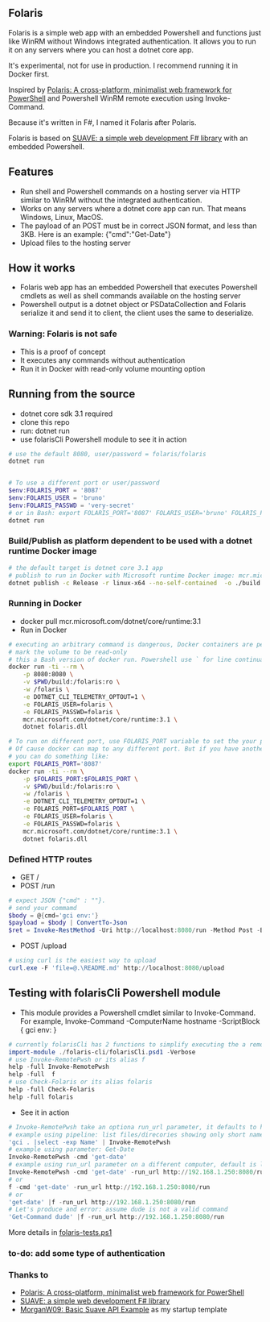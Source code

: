 ﻿
## Folaris

Folaris is a simple web app with an embedded Powershell and functions just like WinRM without Windows integrated authentication. It allows you to run it on any servers where you can host a dotnet core app.

It's experimental, not for use in production. I recommend running it in Docker first.

Inspired by [Polaris: A cross-platform, minimalist web framework for PowerShell](https://github.com/PowerShell/Polaris) and Powershell WinRM remote execution using Invoke-Command.

Because it's written in F#, I named it Folaris after Polaris.

Folaris is based on [SUAVE: a simple web development F# library](https://github.com/SuaveIO/suave) with an embedded Powershell.

## Features

* Run shell and Powershell commands on a hosting server via HTTP similar to WinRM without the integrated authentication.
* Works on any servers where a dotnet core app can run. That means Windows, Linux, MacOS.
* The payload of an POST must be in correct JSON format, and less than 3KB. Here is an example: {"cmd":"Get-Date"}
* Upload files to the hosting server

## How it works

* Folaris web app has an embedded Powershell that executes Powershell cmdlets as well as shell commands available on the hosting server
* Powershell output is a dotnet object or PSDataCollection<PSObject> and Folaris serialize it and send it to client, the client uses the same to deserialize.

### Warning: Folaris is not safe

* This is a proof of concept
* It executes any commands without authentication
* Run it in Docker with read-only volume mounting option

## Running from the source

* dotnet core sdk 3.1 required
* clone this repo
* run: dotnet run
* use folarisCli Powershell module to see it in action
```powershell
# use the default 8080, user/password = folaris/folaris
dotnet run


# To use a different port or user/password
$env:FOLARIS_PORT = '8087'
$env:FOLARIS_USER = 'bruno'
$env:FOLARIS_PASSWD = 'very-secret'
# or in Bash: export FOLARIS_PORT='8087' FOLARIS_USER='bruno' FOLARIS_PASSWD='very-secret'
dotnet run
```

### Build/Publish as platform dependent to be used with a dotnet runtime Docker image

```bash
# the default target is dotnet core 3.1 app
# publish to run in Docker with Microsoft runtime Docker image: mcr.microsoft.com/dotnet/core/runtime:3.1
dotnet publish -c Release -r linux-x64 --no-self-contained  -o ./build
```

### Running in Docker

* docker pull mcr.microsoft.com/dotnet/core/runtime:3.1
* Run in Docker

```bash
# executing an arbitrary command is dangerous, Docker containers are perfect for testing
# mark the volume to be read-only
# this a Bash version of docker run. Powershell use ` for line continuation
docker run -ti --rm \
	-p 8080:8080 \
	-v $PWD/build:/folaris:ro \
	-w /folaris \
	-e DOTNET_CLI_TELEMETRY_OPTOUT=1 \
	-e FOLARIS_USER=folaris \
	-e FOLARIS_PASSWD=folaris \
	mcr.microsoft.com/dotnet/core/runtime:3.1 \
	dotnet folaris.dll

# To run on different port, use FOLARIS_PORT variable to set the your port
# Of cause docker can map to any different port. But if you have another container already using port 8080 internally
# you can do something like:
export FOLARIS_PORT='8087'
docker run -ti --rm \
	-p $FOLARIS_PORT:$FOLARIS_PORT \
	-v $PWD/build:/folaris:ro \
	-w /folaris \
	-e DOTNET_CLI_TELEMETRY_OPTOUT=1 \
	-e FOLARIS_PORT=$FOLARIS_PORT \
	-e FOLARIS_USER=folaris \
	-e FOLARIS_PASSWD=folaris \
	mcr.microsoft.com/dotnet/core/runtime:3.1 \
	dotnet folaris.dll
```

### Defined HTTP routes

* GET / 
* POST /run
```powershell
# expect JSON {"cmd" : ""}. 
# send your commamd
$body = @{cmd='gci env:'}
$payload = $body | ConvertTo-Json
$ret = Invoke-RestMethod -Uri http://localhost:8080/run -Method Post -Body $payload
```
* POST /upload
```powershell
# using curl is the easiest way to upload
curl.exe -F 'file=@.\README.md' http://localhost:8080/upload
```

## Testing with folarisCli Powershell module

* This module provides a Powershell cmdlet similar to Invoke-Command. For example, Invoke-Command -ComputerName hostname -ScriptBlock { gci env: }

```powershell
# currently folarisCli has 2 functions to simplify executing the a remote command
import-module ./folaris-cli/folarisCli.psd1 -Verbose
# use Invoke-RemotePwsh or its alias f
help -full Invoke-RemotePwsh
help -full  f
# use Check-Folaris or its alias folaris
help -full Check-Folaris
help -full folaris
```
* See it in action

```powershell
# Invoke-RemotePwsh take an optiona run_url parameter, it defaults to http://localhost:8080/run
# example using pipeline: list files/direcories showing only short names
'gci . |select -exp Name' | Invoke-RemotePwsh
# example using parameter: Get-Date
Invoke-RemotePwsh -cmd 'get-date'
# example using run_url parameter on a different computer, default is localhost
Invoke-RemotePwsh -cmd 'get-date' -run_url http://192.168.1.250:8080/run
# or 
f -cmd 'get-date' -run_url http://192.168.1.250:8080/run
# or
'get-date' |f -run_url http://192.168.1.250:8080/run
# Let's produce and error: assume dude is not a valid command
'Get-Command dude' |f -run_url http://192.168.1.250:8080/run
```

More details in [folaris-tests.ps1 ](folaris-tests.ps1)

### to-do: add some type of authentication

### Thanks to

* [Polaris: A cross-platform, minimalist web framework for PowerShell](https://github.com/PowerShell/Polaris) 
* [SUAVE: a simple web development F# library](https://github.com/SuaveIO/suave)
* [MorganW09: Basic Suave API Example](https://github.com/MorganW09/SuaveAPI) as my startup template
